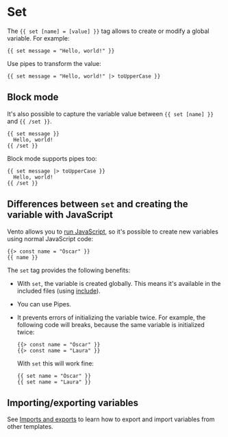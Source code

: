 # Set

The `{{ set [name] = [value] }}` tag allows to create or modify a global
variable. For example:

```vento
{{ set message = "Hello, world!" }}
```

Use pipes to transform the value:

```vento
{{ set message = "Hello, world!" |> toUpperCase }}
```

## Block mode

It's also possible to capture the variable value between `{{ set [name] }}` and
`{{ /set }}`.

```vento
{{ set message }}
  Hello, world!
{{ /set }}
```

Block mode supports pipes too:

```vento
{{ set message |> toUpperCase }}
  Hello, world!
{{ /set }}
```

## Differences between `set` and creating the variable with JavaScript

Vento allows you to [run JavaScript](./javascript.md), so it's possible to
create new variables using normal JavaScript code:

```vento
{{> const name = "Óscar" }}
{{ name }}
```

The `set` tag provides the following benefits:

- With `set`, the variable is created globally. This means it's available in the
  included files (using [include](./include.md)).
- You can use Pipes.
- It prevents errors of initializing the variable twice. For example, the
  following code will breaks, because the same variable is initialized twice:

  ```vento
  {{> const name = "Óscar" }}
  {{> const name = "Laura" }}
  ```

  With `set` this will work fine:

  ```vento
  {{ set name = "Óscar" }}
  {{ set name = "Laura" }}
  ```

## Importing/exporting variables

See [Imports and exports](./import-export.md) to learn how to export and import
variables from other templates.
